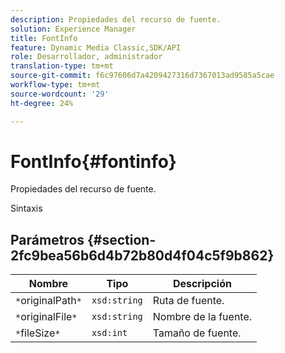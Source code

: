 ```yaml
---
description: Propiedades del recurso de fuente.
solution: Experience Manager
title: FontInfo
feature: Dynamic Media Classic,SDK/API
role: Desarrollador, administrador
translation-type: tm+mt
source-git-commit: f6c97606d7a4209427316d7367013ad9585a5cae
workflow-type: tm+mt
source-wordcount: '29'
ht-degree: 24%

---
```



# FontInfo{#fontinfo}

Propiedades del recurso de fuente.

Sintaxis

## Parámetros {#section-2fc9bea56b6d4b72b80d4f04c5f9b862}

| Nombre | Tipo | Descripción |
|---|---|---|
| `*`originalPath`*` | `xsd:string` | Ruta de fuente. |
| `*`originalFile`*` | `xsd:string` | Nombre de la fuente. |
| `*`fileSize`*` | `xsd:int` | Tamaño de fuente. |

